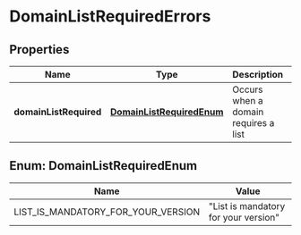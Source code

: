 

# DomainListRequiredErrors

## Properties

Name | Type | Description | Notes
------------ | ------------- | ------------- | -------------
**domainListRequired** | [**DomainListRequiredEnum**](#DomainListRequiredEnum) | Occurs when a domain requires a list |  [optional]



## Enum: DomainListRequiredEnum

Name | Value
---- | -----
LIST_IS_MANDATORY_FOR_YOUR_VERSION | &quot;List is mandatory for your version&quot;



